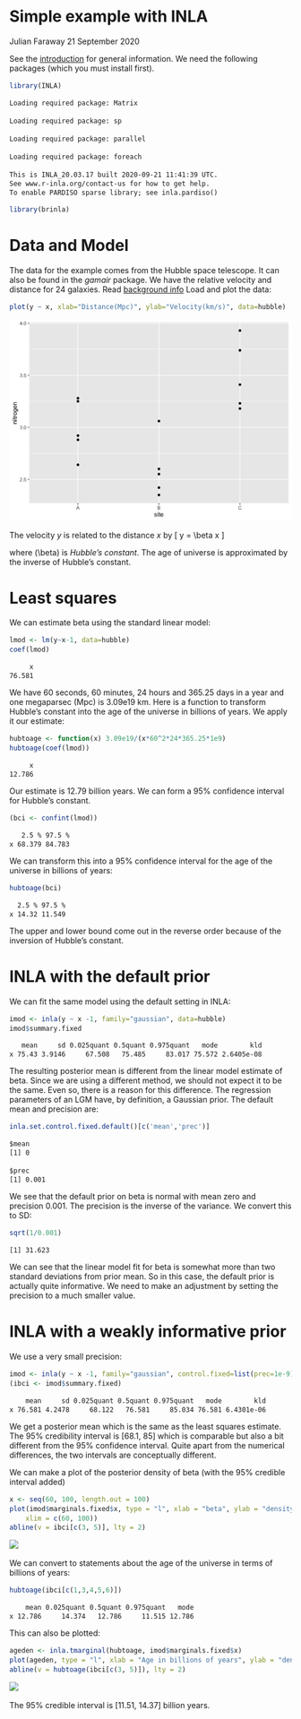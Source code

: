 Simple example with INLA
================
Julian Faraway
21 September 2020

See the [introduction](index.md) for general information. We need the
following packages (which you must install first).

``` r
library(INLA)
```

    Loading required package: Matrix

    Loading required package: sp

    Loading required package: parallel

    Loading required package: foreach

    This is INLA_20.03.17 built 2020-09-21 11:41:39 UTC.
    See www.r-inla.org/contact-us for how to get help.
    To enable PARDISO sparse library; see inla.pardiso()

``` r
library(brinla)
```

# Data and Model

The data for the example comes from the Hubble space telescope. It can
also be found in the *gamair* package. We have the relative velocity and
distance for 24 galaxies. Read [background
info](http://www.space.com/25179-hubble-constant.html) Load and plot the
data:

``` r
plot(y ~ x, xlab="Distance(Mpc)", ylab="Velocity(km/s)", data=hubble)
```

![](figs/unnamed-chunk-2-1.png)<!-- -->

The velocity *y* is related to the distance *x* by \[
y = \beta x
\]

where \(\beta\) is *Hubble’s constant*. The age of universe is
approximated by the inverse of Hubble’s constant.

# Least squares

We can estimate beta using the standard linear model:

``` r
lmod <- lm(y~x-1, data=hubble)
coef(lmod)
```

``` 
     x 
76.581 
```

We have 60 seconds, 60 minutes, 24 hours and 365.25 days in a year and
one megaparsec (Mpc) is 3.09e19 km. Here is a function to transform
Hubble’s constant into the age of the universe in billions of years. We
apply it our estimate:

``` r
hubtoage <- function(x) 3.09e19/(x*60^2*24*365.25*1e9)
hubtoage(coef(lmod))
```

``` 
     x 
12.786 
```

Our estimate is 12.79 billion years. We can form a 95% confidence
interval for Hubble’s constant.

``` r
(bci <- confint(lmod))
```

``` 
   2.5 % 97.5 %
x 68.379 84.783
```

We can transform this into a 95% confidence interval for the age of the
universe in billions of years:

``` r
hubtoage(bci)
```

``` 
  2.5 % 97.5 %
x 14.32 11.549
```

The upper and lower bound come out in the reverse order because of the
inversion of Hubble’s constant.

# INLA with the default prior

We can fit the same model using the default setting in INLA:

``` r
imod <- inla(y ~ x -1, family="gaussian", data=hubble)
imod$summary.fixed
```

``` 
   mean     sd 0.025quant 0.5quant 0.975quant   mode        kld
x 75.43 3.9146     67.508   75.485     83.017 75.572 2.6405e-08
```

The resulting posterior mean is different from the linear model estimate
of beta. Since we are using a different method, we should not expect it
to be the same. Even so, there is a reason for this difference. The
regression parameters of an LGM have, by definition, a Gaussian prior.
The default mean and precision are:

``` r
inla.set.control.fixed.default()[c('mean','prec')]
```

    $mean
    [1] 0
    
    $prec
    [1] 0.001

We see that the default prior on beta is normal with mean zero and
precision 0.001. The precision is the inverse of the variance. We
convert this to SD:

``` r
sqrt(1/0.001)
```

    [1] 31.623

We can see that the linear model fit for beta is somewhat more than two
standard deviations from prior mean. So in this case, the default prior
is actually quite informative. We need to make an adjustment by setting
the precision to a much smaller value.

# INLA with a weakly informative prior

We use a very small precision:

``` r
imod <- inla(y ~ x -1, family="gaussian", control.fixed=list(prec=1e-9), data=hubble)
(ibci <- imod$summary.fixed)
```

``` 
    mean     sd 0.025quant 0.5quant 0.975quant   mode        kld
x 76.581 4.2478     68.122   76.581     85.034 76.581 6.4301e-06
```

We get a posterior mean which is the same as the least squares estimate.
The 95% credibility interval is \[68.1, 85\] which is comparable but
also a bit different from the 95% confidence interval. Quite apart from
the numerical differences, the two intervals are conceptually different.

We can make a plot of the posterior density of beta (with the 95%
credible interval added)

``` r
x <- seq(60, 100, length.out = 100)
plot(imod$marginals.fixed$x, type = "l", xlab = "beta", ylab = "density", 
    xlim = c(60, 100))
abline(v = ibci[c(3, 5)], lty = 2)
```

![](figs/unnamed-chunk-11-1.png)<!-- -->

We can convert to statements about the age of the universe in terms of
billions of years:

``` r
hubtoage(ibci[c(1,3,4,5,6)])
```

``` 
    mean 0.025quant 0.5quant 0.975quant   mode
x 12.786     14.374   12.786     11.515 12.786
```

This can also be plotted:

``` r
ageden <- inla.tmarginal(hubtoage, imod$marginals.fixed$x)
plot(ageden, type = "l", xlab = "Age in billions of years", ylab = "density")
abline(v = hubtoage(ibci[c(3, 5)]), lty = 2)
```

![](figs/unnamed-chunk-13-1.png)<!-- -->

The 95% credible interval is \[11.51, 14.37\] billion years.
